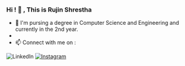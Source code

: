 ### Hi ! 👋 , This is Rujin Shrestha


<!--
**TheNyachhon/THENYACHHON** is a ✨ _special_ ✨ repository because its `README.md` (this file) appears on your GitHub profile.

Here are some ideas to get you started:

- 🔭 I’m currently working on ...
- 🌱 I’m currently learning ...
- 👯 I’m looking to collaborate on ...
- 🤔 I’m looking for help with ...
- 💬 Ask me about ...
- 📫 How to reach me: ...
- 😄 Pronouns: ...
- ⚡ Fun fact: ...
-->
- 🔭 I'm pursing a degree in Computer Science and Engineering and currently in the 2nd year.
- 
- 📫 Connect with me on :

![LinkedIn](https://img.shields.io/badge/LinkedIn-0A66C2?style=for-the-badge&logo=LinkedIn&logoColor=white)
<a href='www.instagram.comn'>![Instagram](https://img.shields.io/badge/Instagram-E4405F?style=for-the-badge&logo=Instagram&logoColor=white)</a>


